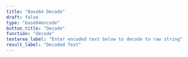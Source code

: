 ```yaml
---
title: "Base64 Decode"
draft: false
type: "base64encode"
button_title: "Decode"
function: "decode"
textarea_label: "Enter encoded text below to decode to raw string"
result_label: "Decoded Text"
---
```


